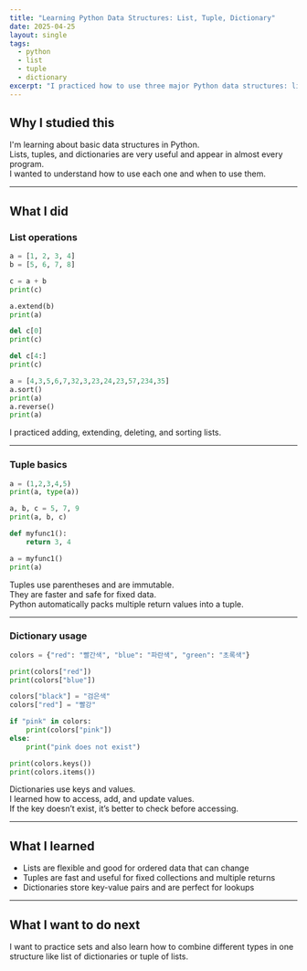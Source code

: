 ```yaml
---
title: "Learning Python Data Structures: List, Tuple, Dictionary"
date: 2025-04-25
layout: single
tags:
  - python
  - list
  - tuple
  - dictionary
excerpt: "I practiced how to use three major Python data structures: lists, tuples, and dictionaries. Here's how each one works and how they are different."
---
```


## Why I studied this

I'm learning about basic data structures in Python.  
Lists, tuples, and dictionaries are very useful and appear in almost every program.  
I wanted to understand how to use each one and when to use them.

---

## What I did

### List operations

```python
a = [1, 2, 3, 4]
b = [5, 6, 7, 8]

c = a + b
print(c)

a.extend(b)
print(a)

del c[0]
print(c)

del c[4:]
print(c)

a = [4,3,5,6,7,32,3,23,24,23,57,234,35]
a.sort()
print(a)
a.reverse()
print(a)
```

I practiced adding, extending, deleting, and sorting lists.

---

### Tuple basics

```python
a = (1,2,3,4,5)
print(a, type(a))

a, b, c = 5, 7, 9
print(a, b, c)

def myfunc1():
    return 3, 4

a = myfunc1()
print(a)
```

Tuples use parentheses and are immutable.  
They are faster and safe for fixed data.  
Python automatically packs multiple return values into a tuple.

---

### Dictionary usage

```python
colors = {"red": "빨간색", "blue": "파란색", "green": "초록색"}

print(colors["red"])
print(colors["blue"])

colors["black"] = "검은색"
colors["red"] = "빨강"

if "pink" in colors:
    print(colors["pink"])
else:
    print("pink does not exist")

print(colors.keys())
print(colors.items())
```

Dictionaries use keys and values.  
I learned how to access, add, and update values.  
If the key doesn’t exist, it’s better to check before accessing.

---

## What I learned

- Lists are flexible and good for ordered data that can change
- Tuples are fast and useful for fixed collections and multiple returns
- Dictionaries store key-value pairs and are perfect for lookups

---

## What I want to do next

I want to practice sets and also learn how to combine different types in one structure like list of dictionaries or tuple of lists.
